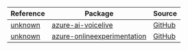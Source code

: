 | Reference | Package | Source |
|---|---|---|
|[unknown](ai-voicelive-readme.md)|[azure-ai-voicelive](https://pypi.org/project/azure-ai-voicelive)|[GitHub](https://github.com/Azure/azure-sdk-for-python/blob/main/sdk/ai/azure-ai-voicelive)|
|[unknown](onlineexperimentation-readme.md)|[azure-onlineexperimentation](https://pypi.org/project/azure-onlineexperimentation)|[GitHub](https://github.com/Azure/azure-sdk-for-python/blob/main/sdk/onlineexperimentation/azure-onlineexperimentation)|
